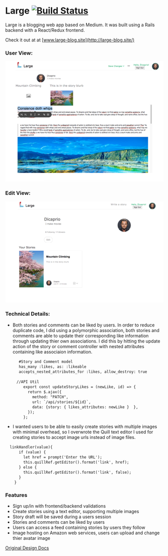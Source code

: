 # Large      [![Build Status](https://api.travis-ci.org/Th3Nathan/Large.svg?branch=master)](https://travis-ci.org/Th3Nathan/Large)

Large is a blogging web app based on Medium. It was built using a Rails backend with a React/Redux frontend.

Check it out at at [www.large-blog.site](http://large-blog.site/)

### User View:

![user]

### Edit View:

![edit]

### Technical Details:

* Both stories and comments can be liked by users. In order to reduce duplicate code, I did using a polymorphic association, both stories and comments are able to update their corresponding like information through updating thier own associations. I did this by hitting the update action of the story or comment controller with nested attributes containing like associaion information.

```
      #Story and Comment model
      has_many :likes, as: :likeable
      accepts_nested_attributes_for :likes, allow_destroy: true

     //API Util
        export const updateStoryLikes = (newLike, id) => {
          return $.ajax({
            method: "PATCH",
            url: `/api/stories/${id}`,
            data: {story: { likes_attributes: newLike }  },
          });
        };

```

* I wanted users to be able to easily create stories with multiple images with minimal overhead, so I overwrote the Quill text editor I used for creating stories to accept image urls instead of image files.

```
  linkHandler(value){
      if (value) {
        let href = prompt('Enter the URL');
        this.quillRef.getEditor().format('link', href);
      } else {
        this.quillRef.getEditor().format('link', false);
      }
    }
```

### Features
* Sign up/in with frontend/backend validations
* Create stories using a text editor, supporting multiple images
* Story draft will be saved during a users session
* Stories and comments can be liked by users
* Users can access a feed containing stories by users they follow
* Image hosting on Amazon web services, users can upload and change thier avatar image


[Original Design Docs](./docs/README.md)

[user]: ./docs/images/edit.png
[edit]: ./docs/images/show.png
